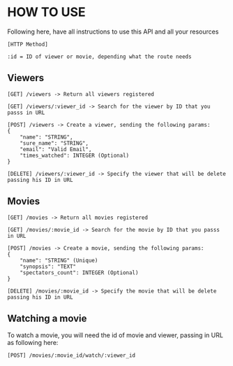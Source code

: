 # HOW TO USE

Following here, have all instructions to use this API and all your resources

``[HTTP Method]``

``:id = ID of viewer or movie, depending what the route needs``

## Viewers

````
[GET] /viewers -> Return all viewers registered

[GET] /viewers/:viewer_id -> Search for the viewer by ID that you passs in URL

[POST] /viewers -> Create a viewer, sending the following params:
{
    "name": "STRING",
	"sure_name": "STRING",
	"email": "Valid Email",
	"times_watched": INTEGER (Optional)
}

[DELETE] /viewers/:viewer_id -> Specify the viewer that will be delete passing his ID in URL
````

## Movies

````
[GET] /movies -> Return all movies registered

[GET] /movies/:movie_id -> Search for the movie by ID that you passs in URL

[POST] /movies -> Create a movie, sending the following params:
{
    "name": "STRING" (Unique)
	"synopsis": "TEXT"
    "spectators_count": INTEGER (Optional)
}

[DELETE] /movies/:movie_id -> Specify the movie that will be delete passing his ID in URL
````

## Watching a movie

To watch a movie, you will need the id of movie and viewer, passing in URL as following here:

````
[POST] /movies/:movie_id/watch/:viewer_id
````